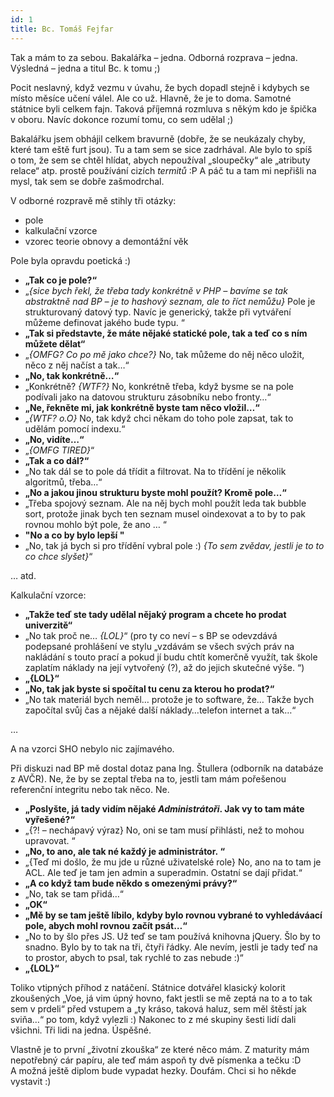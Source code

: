 ```yaml
---
id: 1
title: Bc. Tomáš Fejfar
---
```

<p>Tak a mám to za sebou. Bakalářka – jedna. Odborná rozprava – jedna. Výsledná – jedna a titul Bc. k tomu ;)</p>
<p>Pocit neslavný, když vezmu v úvahu, že bych dopadl stejně i kdybych se místo měsíce učení válel. Ale co už. Hlavně, že je to doma. Samotné státnice byli celkem fajn. Taková příjemná rozmluva s někým kdo je špička v oboru. Navíc dokonce rozumí tomu, co sem udělal ;)</p>
<p>Bakalářku jsem obhájil celkem bravurně (dobře, že se neukázaly chyby, které tam eště furt jsou). Tu a tam sem se sice zadrhával. Ale bylo to spíš o tom, že sem se chtěl hlídat, abych nepoužíval „sloupečky“ ale „atributy relace“ atp. prostě používání cizích <em>termitů</em> :P A páč tu a tam mi nepřišli na mysl, tak sem se dobře zašmodrchal.</p>
<p>V odborné rozpravě mě stihly tři otázky:</p>
<ul>
<li>pole</li>
<li>kalkulační vzorce</li>
<li>vzorec teorie obnovy a demontážní věk</li>
</ul>
<p>Pole byla opravdu poetická :)</p>
<ul>
<li><strong>„Tak co je pole?“</strong></li>
<li>„<em>{sice bych řekl, že třeba tady konkrétně v PHP – bavíme se 	tak abstraktně nad BP – je to hashový seznam, ale to říct nemůžu}</em> Pole je strukturovaný datový typ. Navíc je generický, takže při 	vytváření můžeme definovat jakého bude typu. “</li>
<li><strong>„Tak si představte, že máte nějaké statické pole, tak a teď 	co s ním můžete dělat“</strong></li>
<li>„<em>{OMFG? Co po mě jako chce?}</em> No, tak můžeme do něj něco 	uložit, něco z něj načíst a tak…“</li>
<li><strong>„No, tak konkrétně…“</strong></li>
<li>„Konkrétně? <em>{WTF?}</em> No, konkrétně třeba, když bysme se na 	pole podívali jako na datovou strukturu zásobníku nebo fronty…“</li>
<li><strong>„Ne, řekněte mi, jak konkrétně byste tam něco 	vložil…“</strong></li>
<li>„<em>{WTF? o.O}</em> No, tak když chci někam do toho pole zapsat, tak to 	udělám pomocí indexu.“</li>
<li><strong>„No, vidíte…“</strong></li>
<li>„<em>{OMFG <em>TIRED</em>}</em>“</li>
<li><strong>„Tak a co dál?“</strong></li>
<li>„No tak dál se to pole dá třídit a filtrovat. Na to třídění je 	několik algoritmů, třeba…“</li>
<li><strong>„No a jakou jinou strukturu byste mohl použít? 	Kromě pole…“</strong></li>
<li>„Třeba spojový seznam. Ale na něj bych mohl použít leda tak bubble 	sort, protože jinak bych ten seznam musel oindexovat a to by to pak rovnou 	mohlo být pole, že ano … “</li>
<li><strong>"No a co by bylo lepší "</strong></li>
<li>„No, tak já bych si pro třídění vybral pole :) <em>{To sem zvědav, 	jestli je to to co chce slyšet}</em>“</li>
</ul>
<p>… atd.</p>
<p>Kalkulační vzorce:</p>
<ul>
<li><strong>„Takže teď ste tady udělal nějaký program a chcete ho prodat 	univerzitě“</strong></li>
<li>„No tak proč ne… <em>{LOL}</em>“ (pro ty co neví – s BP se 	odevzdává podepsané prohlášení ve stylu „vzdávám se všech svých 	práv na nakládání s touto prací a pokud jí budu chtít komerčně 	využít, tak škole zaplatím náklady na její vytvořený (?), až do jejich 	skutečné výše. “)</li>
<li><strong>„{LOL}“</strong></li>
<li><strong>„No, tak jak byste si spočítal tu cenu za kterou ho 	prodat?“</strong></li>
<li>„No tak materiál bych neměl… protože je to software, že… Takže 	bych započítal svůj čas a nějaké další náklady…telefon internet 	a tak…“</li>
</ul>
<p>…</p>
<p>A na vzorci SHO nebylo nic zajímavého.</p>
<p>Při diskuzi nad BP mě dostal dotaz pana Ing. Štullera (odborník na databáze z AVČR). Ne, že by se zeptal třeba na to, jestli tam mám pořešenou referenční integritu nebo tak něco. Ne.</p>
<ul>
<li><strong>„Poslyšte, já tady vidím nějaké <em>Administrátoři</em>. 	Jak vy to tam máte vyřešené?“</strong></li>
<li>„{?! – nechápavý výraz} No, oni se tam musí přihlásti, než to 	mohou upravovat. “</li>
<li><strong>„No, to ano, ale tak né každý je 	administrátor. “</strong></li>
<li>„{Teď mi došlo, že mu jde u různé uživatelské role} No, ano na to 	tam je ACL. Ale teď je tam jen admin a superadmin. Ostatní se dají 	přidat.“</li>
<li><strong>„A co když tam bude někdo s omezenými 	právy?“</strong></li>
<li>„No, tak se tam přidá…“</li>
<li><strong>„OK“</strong></li>
<li><strong>„Mě by se tam ještě líbilo, kdyby bylo rovnou vybrané to 	vyhledáváací pole, abych mohl rovnou začít psát…“</strong></li>
<li>„No to by šlo přes JS. Už teď se tam používá knihovna jQuery. Šlo 	by to snadno. Bylo by to tak na tři, čtyři řádky. Ale nevím, jestli je 	tady teď na to prostor, abych to psal, tak rychlé to zas nebude :)“</li>
<li><strong>„{LOL}“</strong></li>
</ul>
<p>Toliko vtipných příhod z natáčení. Státnice dotvářel klasický kolorit zkoušených „Voe, já vim úpný hovno, fakt jestli se mě zeptá na to a to tak sem v prdeli“ před vstupem a „ty kráso, taková haluz, sem měl štěstí jak sviňa…“ po tom, když vylezli :) Nakonec to z mé skupiny šesti lidí dali všichni. Tři lidi na jedna. Úspěšné.</p>
<p>Vlastně je to první „životní zkouška“ ze které něco mám. Z maturity mám nepotřebný cár papíru, ale teď mám aspoň ty dvě písmenka a tečku :D A možná ještě diplom bude vypadat hezky. Doufám. Chci si ho někde vystavit :)</p>
